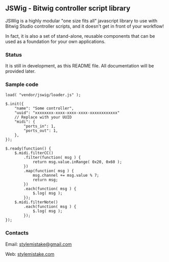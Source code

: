 ## JSWig - Bitwig controller script library

JSWig is a highly modular "one size fits all" javascript library to use
with Bitwig Studio controller scripts, and it doesn't get in front of your
workflow!

In fact, it is also a set of stand-alone, reusable components that can be used
as a foundation for your own applications.


### Status

It is still in development, as this README file. All documentation will be
provided later.


### Sample code

```
load( "vendor/jswig/loader.js" );

$.init({
	"name": "Some controller",
	"uuid": "xxxxxxxx-xxxx-xxxx-xxxx-xxxxxxxxxxxx"
	// Replace with your UUID
	"midi": {
		"ports_in": 1,
		"ports_out": 1,
	},
});

$.ready(function() {
	$.midi.filterCC()
		.filter(function( msg ) {
			return msg.value.inRange( 0x20, 0x60 );
		})
		.map(function( msg ) {
			msg.channel += msg.value % 7;
			return msg;
		})
		.each(function( msg ) {
			$.log( msg );
		});
	$.midi.filterNote()
		.each(function( msg ) {
			$.log( msg );
		});
});
```


### Contacts

Email: stylemistake@gmail.com

Web: [stylemistake.com](http://stylemistake.com)
